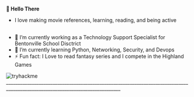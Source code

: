 #
**👋 Hello There**

- I love making movie references, learning, reading, and being active
## 
- 👀 I’m currently working as a Technology Support Specialist for Bentonville School Disctrict
- 🌱 I’m currently learning Python, Networking, Security, and Devops
- ⚡ Fun fact: I Love to read fantasy series and I compete in the Highland Games 

 ![tryhackme](https://raw.githubusercontent.com/jrbethke/jrbethke/blob/main/assets/tryhackmeBadge.png)_______________________________________________________________________________________________________________________________
<!---
jrbethke/jrbethke is a ✨ special ✨ repository because its `README.md` (this file) appears on your GitHub profile.
You can click the Preview link to take a look at your changes.
--->
